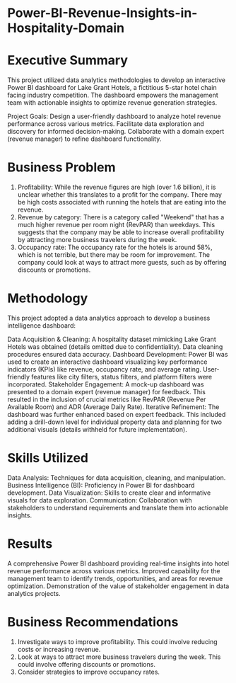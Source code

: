 # Power-BI-Revenue-Insights-in-Hospitality-Domain

# Executive Summary 
This project utilized data analytics methodologies to develop an interactive Power BI dashboard for Lake Grant Hotels, a fictitious 5-star hotel chain facing 
industry competition. The dashboard empowers the management team with actionable insights to optimize revenue generation strategies.

Project Goals:
Design a user-friendly dashboard to analyze hotel revenue performance across various metrics.
Facilitate data exploration and discovery for informed decision-making.
Collaborate with a domain expert (revenue manager) to refine dashboard functionality.

# Business Problem
1. Profitability: While the revenue figures are high (over 1.6 billion), it is unclear whether this translates to a profit for the company. There may be high costs associated with running the hotels that are eating into the revenue.
2. Revenue by category: There is a category called "Weekend" that has a much higher revenue per room night (RevPAR) than weekdays. This suggests that the company may be able to increase overall profitability by attracting more business travelers during the week.
3. Occupancy rate: The occupancy rate for the hotels is around 58%, which is not terrible, but there may be room for improvement. The company could look at ways to attract more guests, such as by offering discounts or promotions.

# Methodology
This project adopted a data analytics approach to develop a business intelligence dashboard:

Data Acquisition & Cleaning: A hospitality dataset mimicking Lake Grant Hotels was obtained (details omitted due to confidentiality). Data cleaning procedures ensured data accuracy.
Dashboard Development: Power BI was used to create an interactive dashboard visualizing key performance indicators (KPIs) like revenue, occupancy rate, and average rating. User-friendly features like city filters, status filters, and platform filters were incorporated.
Stakeholder Engagement: A mock-up dashboard was presented to a domain expert (revenue manager) for feedback. This resulted in the inclusion of crucial metrics like RevPAR (Revenue Per Available Room) and ADR (Average Daily Rate).
Iterative Refinement: The dashboard was further enhanced based on expert feedback. This included adding a drill-down level for individual property data and planning for two additional visuals (details withheld for future implementation).

# Skills Utilized
Data Analysis: Techniques for data acquisition, cleaning, and manipulation.
Business Intelligence (BI): Proficiency in Power BI for dashboard development.
Data Visualization: Skills to create clear and informative visuals for data exploration.
Communication: Collaboration with stakeholders to understand requirements and translate them into actionable insights.

# Results 
A comprehensive Power BI dashboard providing real-time insights into hotel revenue performance across various metrics.
Improved capability for the management team to identify trends, opportunities, and areas for revenue optimization.
Demonstration of the value of stakeholder engagement in data analytics projects.

# Business Recommendations
1. Investigate ways to improve profitability. This could involve reducing costs or increasing revenue.
2. Look at ways to attract more business travelers during the week. This could involve offering discounts or promotions.
3. Consider strategies to improve occupancy rates.
